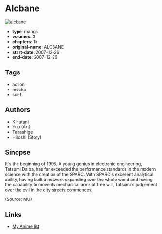# Alcbane

![alcbane](https://cdn.myanimelist.net/images/manga/1/167916.jpg)

-   **type**: manga
-   **volumes**: 3
-   **chapters**: 15
-   **original-name**: ALCBANE
-   **start-date**: 2007-12-26
-   **end-date**: 2007-12-26

## Tags

-   action
-   mecha
-   sci-fi

## Authors

-   Kinutani
-   Yuu (Art)
-   Takashige
-   Hiroshi (Story)

## Sinopse

It´s the beginning of 1998. A young genius in electronic engineering, Tatsumi Daiba, has far exceeded the performance standards in the modern science with the creation of the SPARC. With SPARC´s excellent analytical ability, having built a network expanding over the whole world and having the capability to move its mechanical arms at free will, Tatsumi´s judgement over the evil in the city streets commences.

(Source: MU)

## Links

-   [My Anime list](https://myanimelist.net/manga/15342/Alcbane)
